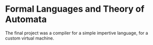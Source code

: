 # Formal Languages and Theory of Automata

The final project was a compiler for a simple impertive language, for a custom virtual machine.